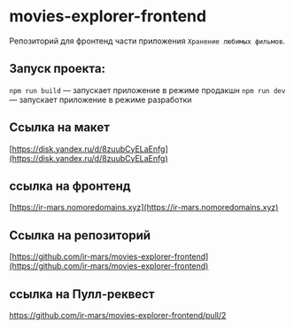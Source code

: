 # movies-explorer-frontend

Репозиторий для фронтенд части приложения `Хранение любимых фильмов`.

## Запуск проекта:

`npm run build` — запускает приложение в режиме продакшн
`npm run dev` — запускает приложение в режиме разработки


## Ссылка на макет

[https://disk.yandex.ru/d/8zuubCyELaEnfg](https://disk.yandex.ru/d/8zuubCyELaEnfg)

## ссылка на фронтенд

[https://ir-mars.nomoredomains.xyz](https://ir-mars.nomoredomains.xyz)

## Ссылка на репозиторий

[https://github.com/ir-mars/movies-explorer-frontend](https://github.com/ir-mars/movies-explorer-frontend)

## ссылка на Пулл-реквест

https://github.com/ir-mars/movies-explorer-frontend/pull/2